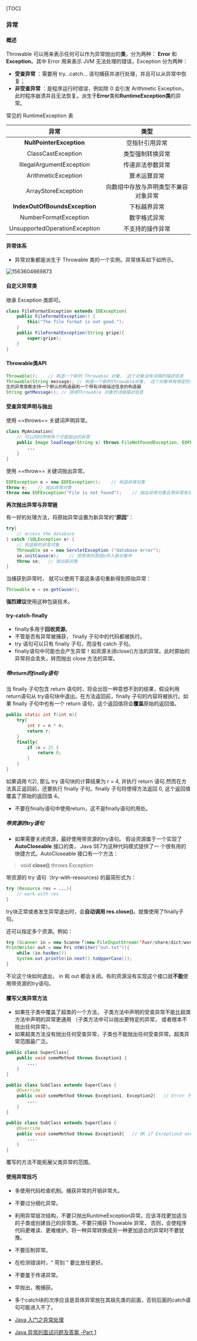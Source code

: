 [TOC]

### 异常

#### 概述

Throwable 可以用来表示任何可以作为异常抛出的**类**，分为两种： **Error**  和 **Exception**。其中 Error 用来表示 JVM 无法处理的错误，Exception 分为两种：

- **受查异常** ：需要用 try...catch... 语句捕获并进行处理，并且可以从异常中恢复；
- **非受查异常** ：是程序运行时错误，例如除 0 会引发 Arithmetic Exception，此时程序崩溃并且无法恢复。派生于**Error**类和**RuntimeException类**的异常。

常见的 RuntimeException 表

|             异常              |                 类型                 |
| :---------------------------: | :----------------------------------: |
|   **NullPointerException**    |            空指针引用异常            |
|      ClassCastException       |           类型强制转换异常           |
|   IllegalArgumentException    |           传递非法参数异常           |
|      ArithmeticException      |             算术运算异常             |
|      ArrayStoreException      | 向数组中存放与声明类型不兼容对象异常 |
| **IndexOutOfBoundsException** |             下标越界异常             |
|     NumberFormatException     |             数字格式异常             |
| UnsupportedOperationException |           不支持的操作异常           |



#### 异常体系

- 异常对象都是派生于 Throwable 类的一个实例。异常体系如下如所示。

![1563604669873](assets/1563604669873.png)



#### 自定义异常类

继承 Exception 类即可。

```java
class FileFormatException extends IOException{
    public FileFormatException() {
    	this("The file format is not good.");
    }
    public FileFormatException(String gripe){
        super(gripe);
    }
}
```



#### Throwable类API

```java
Throwable(); 	// 构造一个新的 Throwabie 对象， 这个对象没有详细的描述信息
Throwable(String message); // 构造一个新的throwable对象， 这个对象带有特定的详细描述信息。习惯上所有派
生的异常类都支持一个默认的构造器和一个带有详细描述信息的构造器
String getMessage(); // 获得Throwable 对象的详细描述信息
```



#### 受查异常声明与抛出

使用 ==throws== 关键词声明异常。

```java
class MyAnimation{
    // 可以同时声明多个可能抛出的异常
    public Image loadlmage(String s) throws FileNotFoundException, EOFException{
        ...
    }
}
```

使用 ==throw== 关键词抛出异常。

```java
EOFException e = new EOFException();    // 构造异常对象
throw e;    // 抛出异常对象
throw new EOFException("File is not found");    // 抛出异常对象且带异常有信息
```

**再次抛出异常与异常链**

有一好的处理方法，将原始异常设置为新异常的“**原因**”：

```java
try{
    // access the database
} catch (SQLException e) {
    // 构造新的异常对象
    Throwable se = new ServletException ("database error"); 
    se.initCause(e);    // 把原来的原因e传入新对象中
    throw se;   // 抛出新对象
}
```

当捕获到异常时， 就可以使用下面这条语句重新得到原始异常：

```java
Throwable e = se.getCause();
```

**强烈建议**使用这种包装技术。



#### try-catch-finally

- finally多用于**回收资源**。
- 不管是否有异常被捕获， finally 子句中的代码都被执行。
- try 语句可以只有 finally 子句，而没有 catch 子句。
- finally语句中可能也会产生异常！如资源关闭close()方法的异常。此时原始的异常将会丢失，转而抛出 close 方法的异常。

##### 带return的finally语句

当 finally 子句包含 return 语句时，将会出现一种意想不到的结果，假设利用 return语句从 try语句块中退出。在方法返回前，finally 子句的内容将被执行。如果 finally 子句中也有一个 return 语句，这个返回值将会**覆盖**原始的返回值。

```java
public static int f(int n){
    try{
        int r = n * n;
        return r;
    }
    finally{
        if (n = 2) {
            return 0;
        }
    }
}
```

如果调用 f(2), 那么 try 语句块的计算结果为 r = 4, 并执行 return 语句.然而在方法真正返回前，还要执行 finally 子句。finally 子句将使得方法返回 0, 这个返回值覆盖了原始的返回值 4。

- 不要在finally语句中使用return，这不是finally语句的用处。

##### 带资源的try语句

- 如果需要关闭资源，最好使用带资源的try语句。
    假设资源属于一个实现了 **AutoCloseable** 接口的类， Java SE7为这种代码模式提供了一
    个很有用的快捷方式。AutoCloseable 接口有一个方法：

> void **close()** throws Exception

带资源的 try 语句（try-with-resources) 的最简形式为：

```java
try (Resource res = ...){
    // work with res
}

```

try块正常或者发生异常退出时，会**自动调用 res.close()**。就像使用了finally子句。

还可以指定多个资源。例如：

```java
try (Scanner in = new Scanne「(new FileInputStream('7usr/share/dict/words"),  "UTF-8");
PrintWriter out = new Pri ntWriter("out.txt")){
    while (in.hasNex())
    System.out.println(in.next().toUpperCase());
}

```

不论这个块如何退出， in 和 out 都会关闭。有的资源没有实现这个接口就**不能**使用带资源的try语句。



#### 覆写父类异常方法

- 如果在子类中覆盖了超类的一个方法， 子类方法中声明的受查异常不能比超类方法中声明的异常更通用 （子类方法中可以抛出更特定的异常， 或者根本不抛出任何异常）。
- 如果超类方法没有抛出任何受查异常，子类也不能抛出任何受查异常。超类异常范围最广泛。

```java
public class SuperClass{
    public void someMethod throws Exception1 {
        ....
    }
}

public class SubClass extends SuperClass {
    @Override
    public void someMethod throws Exception1, Exception2{	// Error 子类方法比父类异常范围更大
        ....
    }
}

public class SubClass extends SuperClass {
    @Override
    public void someMethod throws Exception3{	// OK if Exception3 exntends Exception1
        ....
    }
}

```

覆写的方法不能拓展父类异常的范围。



#### 使用异常技巧

- 多使用代码检查机制。捕获异常的开销非常大。
- 不要过分细化异常。
- 利用异常层次结构，不要只抛出RuntimeException异常。应该寻找更加适当的子类或创建自己的异常类。不要只捕获 Thowable 异常， 否则，会使程序代码更难读、更难维护。将一种异常转换成另一种更加适合的异常时不要犹豫。
- 不要压制异常。
- 在检测错误时，“ 苛刻 ” 要比放任更好。
- 不要羞于传递异常。
- 早抛出，晚捕获。
- 多个catch块的次序应该是具体异常放在其祖先类的前面，否则后面的catch语句可能进入不了。



- [Java 入门之异常处理](https://www.tianmaying.com/tutorial/Java-Exception)
- [Java 异常的面试问题及答案 -Part 1](http://www.importnew.com/7383.html)












